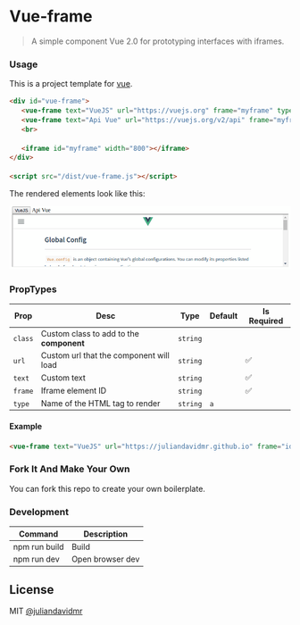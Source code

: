 # Vue-frame

> A simple component Vue 2.0 for prototyping interfaces with iframes.

### Usage

This is a project template for [vue](https://github.com/vuejs).

```html
<div id="vue-frame">
   <vue-frame text="VueJS" url="https://vuejs.org" frame="myframe" type="button" class="form-control"></vue-frame>
   <vue-frame text="Api Vue" url="https://vuejs.org/v2/api" frame="myframe" type="a"></vue-frame>
   <br>

   <iframe id="myframe" width="800"></iframe>
</div>

<script src="/dist/vue-frame.js"></script>
```

The rendered elements look like this:

<img src="./docs/gif.gif"/>

### PropTypes

| Prop  | Desc          | Type  | Default | Is Required |
| ----- | ------------- | ----- | ------- | ------ |
| `class` | Custom class to add to the **component** | `string` |  |  |
| `url` | Custom url that the component will load | `string` |  | ✅ |
| `text` | Custom text | `string` |  | ✅ |
| `frame` | Iframe element ID | `string` | | ✅ |
| `type` | Name of the HTML tag to render | `string` | `a` | |

#### Example
```html
<vue-frame text="VueJS" url="https://juliandavidmr.github.io" frame="idframe" type="div" class="form-control"></vue-frame>
```

### Fork It And Make Your Own

You can fork this repo to create your own boilerplate.


### Development

|Command|Description|
|---|---|
|npm run build|Build|
|npm run dev|Open browser dev|

## License

MIT [@juliandavidmr](https://github.com/juliandavidmr)